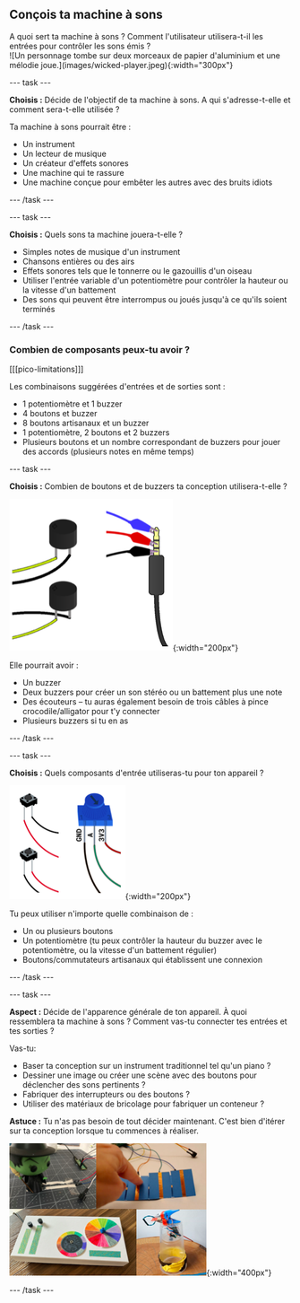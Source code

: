 ## Conçois ta machine à sons

<div style="display: flex; flex-wrap: wrap">
<div style="flex-basis: 200px; flex-grow: 1; margin-right: 15px;">
A quoi sert ta machine à sons ? Comment l'utilisateur utilisera-t-il les entrées pour contrôler les sons émis ? 
</div>
<div>
![Un personnage tombe sur deux morceaux de papier d'aluminium et une mélodie joue.](images/wicked-player.jpeg){:width="300px"}
</div>
</div>

--- task ---

**Choisis :** Décide de l'objectif de ta machine à sons. A qui s'adresse-t-elle et comment sera-t-elle utilisée ?

Ta machine à sons pourrait être :

+ Un instrument
+ Un lecteur de musique
+ Un créateur d'effets sonores
+ Une machine qui te rassure
+ Une machine conçue pour embêter les autres avec des bruits idiots

--- /task ---

--- task ---

**Choisis :** Quels sons ta machine jouera-t-elle ?

+ Simples notes de musique d'un instrument
+ Chansons entières ou des airs
+ Effets sonores tels que le tonnerre ou le gazouillis d'un oiseau
+ Utiliser l'entrée variable d'un potentiomètre pour contrôler la hauteur ou la vitesse d'un battement
+ Des sons qui peuvent être interrompus ou joués jusqu'à ce qu'ils soient terminés

--- /task ---

### Combien de composants peux-tu avoir ?

[[[pico-limitations]]]

Les combinaisons suggérées d'entrées et de sorties sont :
+ 1 potentiomètre et 1 buzzer
+ 4 boutons et buzzer
+ 8 boutons artisanaux et un buzzer
+ 1 potentiomètre, 2 boutons et 2 buzzers
+ Plusieurs boutons et un nombre correspondant de buzzers pour jouer des accords (plusieurs notes en même temps)

--- task ---

**Choisis :** Combien de boutons et de buzzers ta conception utilisera-t-elle ?

![Une collection de diagrammes montrant plusieurs boutons et une prise casque.](images/output-components.png){:width="200px"}

Elle pourrait avoir :
+ Un buzzer
+ Deux buzzers pour créer un son stéréo ou un battement plus une note
+ Des écouteurs – tu auras également besoin de trois câbles à pince crocodile/alligator pour t'y connecter
+ Plusieurs buzzers si tu en as

--- /task ---

--- task ---

**Choisis :** Quels composants d'entrée utiliseras-tu pour ton appareil ?

![Une collection de schémas montrant plusieurs boutons et un potentiomètre.](images/input-components.png){:width="200px"}

Tu peux utiliser n'importe quelle combinaison de :
+ Un ou plusieurs boutons
+ Un potentiomètre (tu peux contrôler la hauteur du buzzer avec le potentiomètre, ou la vitesse d'un battement régulier)
+ Boutons/commutateurs artisanaux qui établissent une connexion

--- /task ---

--- task ---

**Aspect :** Décide de l'apparence générale de ton appareil. À quoi ressemblera ta machine à sons ? Comment vas-tu connecter tes entrées et tes sorties ?

Vas-tu:

+ Baser ta conception sur un instrument traditionnel tel qu'un piano ?
+ Dessiner une image ou créer une scène avec des boutons pour déclencher des sons pertinents ?
+ Fabriquer des interrupteurs ou des boutons ?
+ Utiliser des matériaux de bricolage pour fabriquer un conteneur ?

**Astuce :** Tu n'as pas besoin de tout décider maintenant. C'est bien d'itérer sur ta conception lorsque tu commences à réaliser.

![Une collection d'images montrant des exemples de projets, y compris un interrupteur à tirette de bombe sonore, un interrupteur de chute de jouet, une platine DJ avec des cadrans et des boutons, et une carte d'effets spéciaux avec plusieurs boutons fabriqués.](images/strip-examples.png){:width="400px"}

--- /task ---

